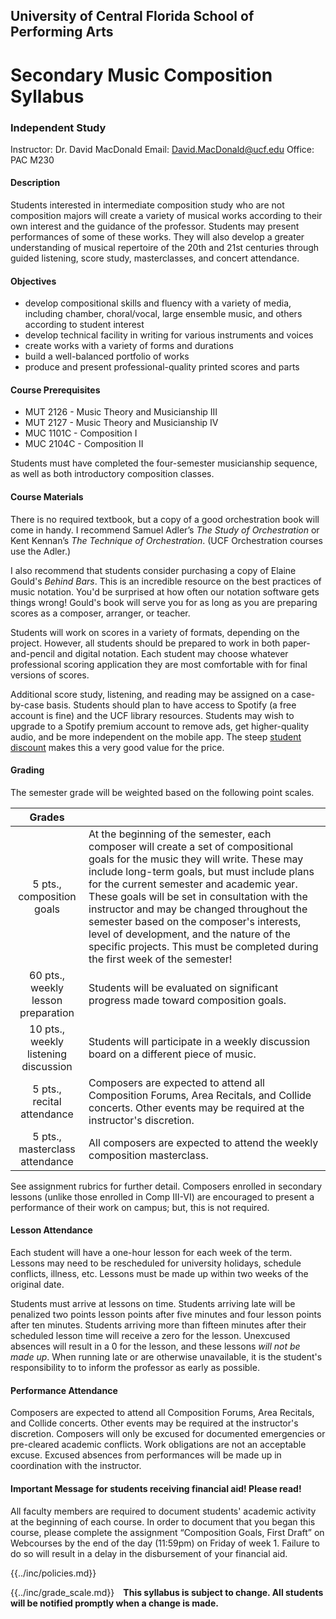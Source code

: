 ## University of Central Florida School of Performing Arts

# Secondary Music Composition Syllabus

### Independent Study

Instructor: Dr. David MacDonald
Email: David.MacDonald@ucf.edu
Office: PAC M230

#### Description

Students interested in intermediate composition study who are not composition majors will create a variety of musical works according to their own interest and the guidance of the professor. Students may present performances of some of these works. They will also develop a greater understanding of musical repertoire of the 20th and 21st centuries through guided listening, score study, masterclasses, and concert attendance.

#### Objectives

* develop compositional skills and fluency with a variety of media, including chamber, choral/vocal, large ensemble music, and others according to student interest
* develop technical facility in writing for various instruments and voices
* create works with a variety of forms and durations
* build a well-balanced portfolio of works
* produce and present professional-quality printed scores and parts

#### Course Prerequisites

* MUT 2126 - Music Theory and Musicianship III
* MUT 2127 - Music Theory and Musicianship IV
* MUC 1101C - Composition I
* MUC 2104C - Composition II

Students must have completed the four-semester musicianship sequence, as well as both introductory composition classes.

#### Course Materials

There is no required textbook, but a copy of a good orchestration book will come in handy. I recommend Samuel Adler’s *The Study of Orchestration* or Kent Kennan’s *The Technique of Orchestration*. (UCF Orchestration courses use the Adler.)

I also recommend that students consider purchasing a copy of Elaine Gould's _Behind Bars_. This is an incredible resource on the best practices of music notation. You'd be surprised at how often our notation software gets things wrong! Gould's book will serve you for as long as you are preparing scores as a composer, arranger, or teacher. 

Students will work on scores in a variety of formats, depending on the project. However, all students should be prepared to work in both paper-and-pencil and digital notation. Each student may choose whatever professional scoring application they are most comfortable with for final versions of scores.

Additional score study, listening, and reading may be assigned on a case-by-case basis. Students should plan to have access to Spotify (a free account is fine) and the UCF library resources. Students may wish to upgrade to a Spotify premium account to remove ads, get higher-quality audio, and be more independent on the mobile app. The steep [student discount](https://www.spotify.com/us/student/) makes this a very good value for the price.  

#### Grading

The semester grade will be weighted based on the following point scales.

| Grades ||
| :---: | --- |
| 5 pts.,<br>composition goals | At the beginning of the semester, each composer will create a set of compositional goals for the music they will write. These may include long-term goals, but must include plans for the current semester and academic year. These goals will be set in consultation with the instructor and may be changed throughout the semester based on the composer's interests, level of development, and the nature of the specific projects. This must be completed during the first week of the semester! |
| 60 pts.,<br>weekly lesson preparation | Students will be evaluated on significant progress made toward composition goals. |
| 10 pts.,<br>weekly listening discussion | Students will participate in a weekly discussion board on a different piece of music. |
| 5 pts.,<br>recital attendance | Composers are expected to attend all Composition Forums, Area Recitals, and Collide concerts. Other events may be required at the instructor's discretion. |
| 5 pts.,<br>masterclass attendance | All composers are expected to attend the weekly composition masterclass. |

See assignment rubrics for further detail. Composers enrolled in secondary lessons (unlike those enrolled in Comp III-VI) are encouraged to present a performance of their work on campus; but, this is not required. 

#### Lesson Attendance

Each student will have a one-hour lesson for each week of the term. Lessons may need to be rescheduled for university holidays, schedule conflicts, illness, etc. Lessons must be made up within two weeks of the original date.

Students must arrive at lessons on time. Students arriving late will be penalized two points lesson points after five minutes and four lesson points after ten minutes. Students arriving more than fifteen minutes after their scheduled lesson time will receive a zero for the lesson. Unexcused absences will result in a 0 for the lesson, and these lessons *will not be made up*. When running late or are otherwise unavailable, it is the student's responsibility to to inform the professor as early as possible.

#### Performance Attendance

Composers are expected to attend all Composition Forums, Area Recitals, and Collide concerts. Other events may be required at the instructor's discretion. Composers will only be excused for documented emergencies or pre-cleared academic conflicts. Work obligations are not an acceptable excuse. Excused absences from performances will be made up in coordination with the instructor.

#### Important Message for students receiving financial aid! Please read!

All faculty members are required to document students' academic activity at the beginning of each course. In order to document that you began this course, please complete the assignment “Composition Goals, First Draft” on Webcourses by the end of the day (11:59pm) on Friday of week 1. Failure to do so will result in a delay in the disbursement of your financial aid.

{{../inc/policies.md}}

<div style="float:left; margin-right: 1em;">
{{../inc/grade_scale.md}}
</div>

**This syllabus is subject to change. All students will be notified promptly when a change is made.**

